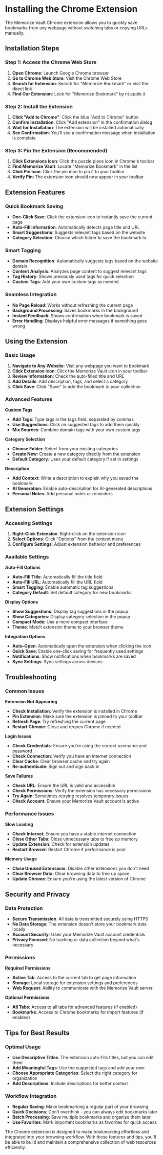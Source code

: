 # Installing the Chrome Extension

The Memorize Vault Chrome extension allows you to quickly save bookmarks from any webpage without switching tabs or copying URLs manually.

## Installation Steps

### Step 1: Access the Chrome Web Store

1. **Open Chrome**: Launch Google Chrome browser
2. **Go to Chrome Web Store**: Visit the Chrome Web Store
3. **Search for Extension**: Search for "Memorize Bookmark" or visit the direct link
4. **Find Our Extension**: Look for "Memorize Bookmark" by nt.apple.it

### Step 2: Install the Extension

1. **Click "Add to Chrome"**: Click the blue "Add to Chrome" button
2. **Confirm Installation**: Click "Add extension" in the confirmation dialog
3. **Wait for Installation**: The extension will be installed automatically
4. **See Confirmation**: You'll see a confirmation message when installation is complete

### Step 3: Pin the Extension (Recommended)

1. **Click Extensions Icon**: Click the puzzle piece icon in Chrome's toolbar
2. **Find Memorize Vault**: Locate "Memorize Bookmark" in the list
3. **Click Pin Icon**: Click the pin icon to pin it to your toolbar
4. **Verify Pin**: The extension icon should now appear in your toolbar

## Extension Features

### Quick Bookmark Saving

- **One-Click Save**: Click the extension icon to instantly save the current page
- **Auto-Fill Information**: Automatically detects page title and URL
- **Smart Suggestions**: Suggests relevant tags based on the website
- **Category Selection**: Choose which folder to save the bookmark to

### Smart Tagging

- **Domain Recognition**: Automatically suggests tags based on the website domain
- **Content Analysis**: Analyzes page content to suggest relevant tags
- **Tag History**: Shows previously used tags for quick selection
- **Custom Tags**: Add your own custom tags as needed

### Seamless Integration

- **No Page Reload**: Works without refreshing the current page
- **Background Processing**: Saves bookmarks in the background
- **Instant Feedback**: Shows confirmation when bookmark is saved
- **Error Handling**: Displays helpful error messages if something goes wrong

## Using the Extension

### Basic Usage

1. **Navigate to Any Website**: Visit any webpage you want to bookmark
2. **Click Extension Icon**: Click the Memorize Vault icon in your toolbar
3. **Review Information**: Check the auto-filled title and URL
4. **Add Details**: Add description, tags, and select a category
5. **Click Save**: Click "Save" to add the bookmark to your collection

### Advanced Features

**Custom Tags**
- **Add Tags**: Type tags in the tags field, separated by commas
- **Use Suggestions**: Click on suggested tags to add them quickly
- **Mix Sources**: Combine domain tags with your own custom tags

**Category Selection**
- **Choose Folder**: Select from your existing categories
- **Create New**: Create a new category directly from the extension
- **Default Category**: Uses your default category if set in settings

**Description**
- **Add Context**: Write a description to explain why you saved the bookmark
- **AI Generation**: Enable auto-description for AI-generated descriptions
- **Personal Notes**: Add personal notes or reminders

## Extension Settings

### Accessing Settings

1. **Right-Click Extension**: Right-click on the extension icon
2. **Select Options**: Click "Options" from the context menu
3. **Configure Settings**: Adjust extension behavior and preferences

### Available Settings

**Auto-Fill Options**
- **Auto-Fill Title**: Automatically fill the title field
- **Auto-Fill URL**: Automatically fill the URL field
- **Smart Tagging**: Enable automatic tag suggestions
- **Category Default**: Set default category for new bookmarks

**Display Options**
- **Show Suggestions**: Display tag suggestions in the popup
- **Show Categories**: Display category selection in the popup
- **Compact Mode**: Use a more compact interface
- **Theme**: Match extension theme to your browser theme

**Integration Options**
- **Auto-Open**: Automatically open the extension when clicking the icon
- **Quick Save**: Enable one-click saving for frequently used settings
- **Notifications**: Show notifications when bookmarks are saved
- **Sync Settings**: Sync settings across devices

## Troubleshooting

### Common Issues

**Extension Not Appearing**
- **Check Installation**: Verify the extension is installed in Chrome
- **Pin Extension**: Make sure the extension is pinned to your toolbar
- **Refresh Page**: Try refreshing the current page
- **Restart Chrome**: Close and reopen Chrome if needed

**Login Issues**
- **Check Credentials**: Ensure you're using the correct username and password
- **Check Connection**: Verify you have an internet connection
- **Clear Cache**: Clear browser cache and try again
- **Re-authenticate**: Sign out and sign back in

**Save Failures**
- **Check URL**: Ensure the URL is valid and accessible
- **Check Permissions**: Verify the extension has necessary permissions
- **Try Again**: Sometimes retrying resolves temporary issues
- **Check Account**: Ensure your Memorize Vault account is active

### Performance Issues

**Slow Loading**
- **Check Internet**: Ensure you have a stable internet connection
- **Close Other Tabs**: Close unnecessary tabs to free up memory
- **Update Extension**: Check for extension updates
- **Restart Browser**: Restart Chrome if performance is poor

**Memory Usage**
- **Close Unused Extensions**: Disable other extensions you don't need
- **Clear Browser Data**: Clear browsing data to free up space
- **Update Chrome**: Ensure you're using the latest version of Chrome

## Security and Privacy

### Data Protection

- **Secure Transmission**: All data is transmitted securely using HTTPS
- **No Data Storage**: The extension doesn't store your bookmark data locally
- **Account Security**: Uses your Memorize Vault account credentials
- **Privacy Focused**: No tracking or data collection beyond what's necessary

### Permissions

**Required Permissions**
- **Active Tab**: Access to the current tab to get page information
- **Storage**: Local storage for extension settings and preferences
- **Web Request**: Ability to communicate with the Memorize Vault server

**Optional Permissions**
- **All Tabs**: Access to all tabs for advanced features (if enabled)
- **Bookmarks**: Access to Chrome bookmarks for import features (if enabled)

## Tips for Best Results

### Optimal Usage

- **Use Descriptive Titles**: The extension auto-fills titles, but you can edit them
- **Add Meaningful Tags**: Use the suggested tags and add your own
- **Choose Appropriate Categories**: Select the right category for organization
- **Add Descriptions**: Include descriptions for better context

### Workflow Integration

- **Regular Saving**: Make bookmarking a regular part of your browsing
- **Quick Decisions**: Don't overthink - you can always edit bookmarks later
- **Batch Processing**: Save multiple bookmarks and organize them later
- **Use Favorites**: Mark important bookmarks as favorites for quick access

The Chrome extension is designed to make bookmarking effortless and integrated into your browsing workflow. With these features and tips, you'll be able to build and maintain a comprehensive collection of web resources efficiently.
